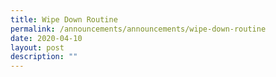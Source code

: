 ```yaml
---
title: Wipe Down Routine
permalink: /announcements/announcements/wipe-down-routine
date: 2020-04-10
layout: post
description: ""
---
```


